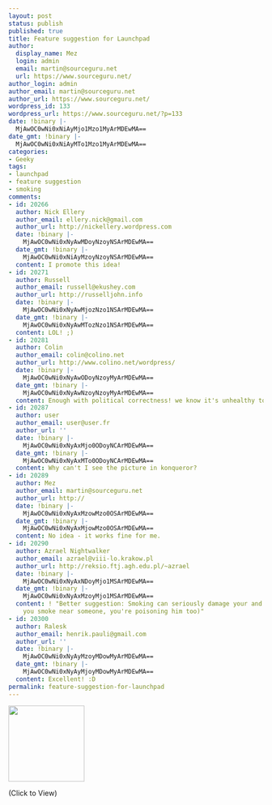 ```yaml
---
layout: post
status: publish
published: true
title: Feature suggestion for Launchpad
author:
  display_name: Mez
  login: admin
  email: martin@sourceguru.net
  url: https://www.sourceguru.net/
author_login: admin
author_email: martin@sourceguru.net
author_url: https://www.sourceguru.net/
wordpress_id: 133
wordpress_url: https://www.sourceguru.net/?p=133
date: !binary |-
  MjAwOC0wNi0xNiAyMjo1Mzo1MyArMDEwMA==
date_gmt: !binary |-
  MjAwOC0wNi0xNiAyMTo1Mzo1MyArMDEwMA==
categories:
- Geeky
tags:
- launchpad
- feature suggestion
- smoking
comments:
- id: 20266
  author: Nick Ellery
  author_email: ellery.nick@gmail.com
  author_url: http://nickellery.wordpress.com
  date: !binary |-
    MjAwOC0wNi0xNyAwMDoyNzoyNSArMDEwMA==
  date_gmt: !binary |-
    MjAwOC0wNi0xNiAyMzoyNzoyNSArMDEwMA==
  content: I promote this idea!
- id: 20271
  author: Russell
  author_email: russell@ekushey.com
  author_url: http://russelljohn.info
  date: !binary |-
    MjAwOC0wNi0xNyAwMjozNzo1NSArMDEwMA==
  date_gmt: !binary |-
    MjAwOC0wNi0xNyAwMTozNzo1NSArMDEwMA==
  content: LOL! ;)
- id: 20281
  author: Colin
  author_email: colin@colino.net
  author_url: http://www.colino.net/wordpress/
  date: !binary |-
    MjAwOC0wNi0xNyAwODoyNzoyMyArMDEwMA==
  date_gmt: !binary |-
    MjAwOC0wNi0xNyAwNzoyNzoyMyArMDEwMA==
  content: Enough with political correctness! we know it's unhealthy to smoke! ;)
- id: 20287
  author: user
  author_email: user@user.fr
  author_url: ''
  date: !binary |-
    MjAwOC0wNi0xNyAxMjo0ODoyNCArMDEwMA==
  date_gmt: !binary |-
    MjAwOC0wNi0xNyAxMTo0ODoyNCArMDEwMA==
  content: Why can't I see the picture in konqueror?
- id: 20289
  author: Mez
  author_email: martin@sourceguru.net
  author_url: http://
  date: !binary |-
    MjAwOC0wNi0xNyAxMzowMzo0OSArMDEwMA==
  date_gmt: !binary |-
    MjAwOC0wNi0xNyAxMjowMzo0OSArMDEwMA==
  content: No idea - it works fine for me.
- id: 20290
  author: Azrael Nightwalker
  author_email: azrael@viii-lo.krakow.pl
  author_url: http://reksio.ftj.agh.edu.pl/~azrael
  date: !binary |-
    MjAwOC0wNi0xNyAxNDoyMjo1MSArMDEwMA==
  date_gmt: !binary |-
    MjAwOC0wNi0xNyAxMzoyMjo1MSArMDEwMA==
  content: ! "Better suggestion: Smoking can seriously damage your and others' health.\r\n(if
    you smoke near someone, you're poisoning him too)"
- id: 20300
  author: Ralesk
  author_email: henrik.pauli@gmail.com
  author_url: ''
  date: !binary |-
    MjAwOC0wNi0xNyAyMzoyMDowMyArMDEwMA==
  date_gmt: !binary |-
    MjAwOC0wNi0xNyAyMjoyMDowMyArMDEwMA==
  content: Excellent! :D
permalink: feature-suggestion-for-launchpad
---
```

<p style="text-align: left;"><a href="https://www.sourceguru.net/wp-content/uploads/2008/06/smokin.jpg"><img class="aligncenter size-thumbnail wp-image-134" title="smokin" src="https://www.sourceguru.net/wp-content/uploads/2008/06/smokin-150x150.jpg" alt="" width="150" height="150" /></a></p>
<p style="text-align: left;">(Click to View)</p>
